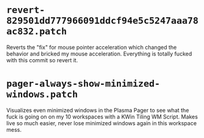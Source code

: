 # `revert-829501dd777966091ddcf94e5c5247aaa78ac832.patch`

Reverts the "fix" for mouse pointer acceleration
which changed the behavior and bricked my mouse
acceleration. Everything is totally fucked with
this commit so revert it.

# `pager-always-show-minimized-windows.patch`

Visualizes even minimized windows in the Plasma Pager to
see what the fuck is going on on my 10 workspaces with
a KWin Tiling WM Script. Makes live so much easier, never
lose minimized windows again in this workspace mess.
